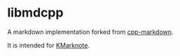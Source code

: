# libmdcpp

A markdown implementation forked from [cpp-markdown](http://sourceforge.net/projects/cpp-markdown/).

It is intended for [KMarknote](https://github.com/sadhen/KMarknoteo).
